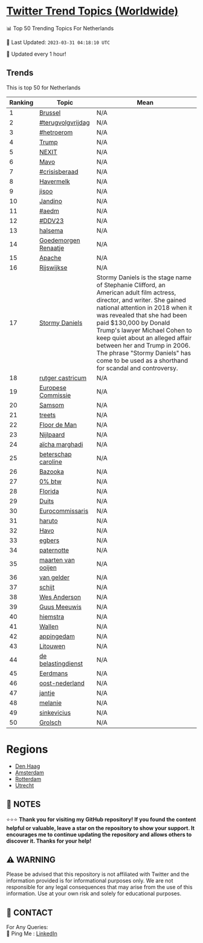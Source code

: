 [Twitter Trend Topics (Worldwide)](https://github.com/ErcinDedeoglu/Twitter-Trend-Topics)
==========


📊 Top 50 Trending Topics For Netherlands

📆 Last Updated: `2023-03-31 04:18:10 UTC`

🔧 Updated every 1 hour!


## Trends

This is top 50 for Netherlands

| Ranking | Topic | Mean |
| ------- | ------------ | ------------ |
| 1 | [Brussel](http://twitter.com/search?q=Brussel) | N/A |
| 2 | [#terugvolgvrijdag](http://twitter.com/search?q=%23terugvolgvrijdag) | N/A |
| 3 | [#hetroerom](http://twitter.com/search?q=%23hetroerom) | N/A |
| 4 | [Trump](http://twitter.com/search?q=Trump) | N/A |
| 5 | [NEXIT](http://twitter.com/search?q=NEXIT) | N/A |
| 6 | [Mavo](http://twitter.com/search?q=Mavo) | N/A |
| 7 | [#crisisberaad](http://twitter.com/search?q=%23crisisberaad) | N/A |
| 8 | [Havermelk](http://twitter.com/search?q=Havermelk) | N/A |
| 9 | [jisoo](http://twitter.com/search?q=jisoo) | N/A |
| 10 | [Jandino](http://twitter.com/search?q=Jandino) | N/A |
| 11 | [#aedm](http://twitter.com/search?q=%23aedm) | N/A |
| 12 | [#DDV23](http://twitter.com/search?q=%23DDV23) | N/A |
| 13 | [halsema](http://twitter.com/search?q=halsema) | N/A |
| 14 | [Goedemorgen Renaatje](http://twitter.com/search?q=Goedemorgen+Renaatje) | N/A |
| 15 | [Apache](http://twitter.com/search?q=Apache) | N/A |
| 16 | [Rijswijkse](http://twitter.com/search?q=Rijswijkse) | N/A |
| 17 | [Stormy Daniels](http://twitter.com/search?q=Stormy+Daniels) | Stormy Daniels is the stage name of Stephanie Clifford, an American adult film actress, director, and writer. She gained national attention in 2018 when it was revealed that she had been paid $130,000 by Donald Trump's lawyer Michael Cohen to keep quiet about an alleged affair between her and Trump in 2006. The phrase "Stormy Daniels" has come to be used as a shorthand for scandal and controversy. |
| 18 | [rutger castricum](http://twitter.com/search?q=rutger+castricum) | N/A |
| 19 | [Europese Commissie](http://twitter.com/search?q=Europese+Commissie) | N/A |
| 20 | [Samsom](http://twitter.com/search?q=Samsom) | N/A |
| 21 | [treets](http://twitter.com/search?q=treets) | N/A |
| 22 | [Floor de Man](http://twitter.com/search?q=Floor+de+Man) | N/A |
| 23 | [Nijlpaard](http://twitter.com/search?q=Nijlpaard) | N/A |
| 24 | [aïcha marghadi](http://twitter.com/search?q=a%c3%afcha+marghadi) | N/A |
| 25 | [beterschap caroline](http://twitter.com/search?q=beterschap+caroline) | N/A |
| 26 | [Bazooka](http://twitter.com/search?q=Bazooka) | N/A |
| 27 | [0% btw](http://twitter.com/search?q=0%25+btw) | N/A |
| 28 | [Florida](http://twitter.com/search?q=Florida) | N/A |
| 29 | [Duits](http://twitter.com/search?q=Duits) | N/A |
| 30 | [Eurocommissaris](http://twitter.com/search?q=Eurocommissaris) | N/A |
| 31 | [haruto](http://twitter.com/search?q=haruto) | N/A |
| 32 | [Havo](http://twitter.com/search?q=Havo) | N/A |
| 33 | [egbers](http://twitter.com/search?q=egbers) | N/A |
| 34 | [paternotte](http://twitter.com/search?q=paternotte) | N/A |
| 35 | [maarten van ooijen](http://twitter.com/search?q=maarten+van+ooijen) | N/A |
| 36 | [van gelder](http://twitter.com/search?q=van+gelder) | N/A |
| 37 | [schijt](http://twitter.com/search?q=schijt) | N/A |
| 38 | [Wes Anderson](http://twitter.com/search?q=Wes+Anderson) | N/A |
| 39 | [Guus Meeuwis](http://twitter.com/search?q=Guus+Meeuwis) | N/A |
| 40 | [hiemstra](http://twitter.com/search?q=hiemstra) | N/A |
| 41 | [Wallen](http://twitter.com/search?q=Wallen) | N/A |
| 42 | [appingedam](http://twitter.com/search?q=appingedam) | N/A |
| 43 | [Litouwen](http://twitter.com/search?q=Litouwen) | N/A |
| 44 | [de belastingdienst](http://twitter.com/search?q=de+belastingdienst) | N/A |
| 45 | [Eerdmans](http://twitter.com/search?q=Eerdmans) | N/A |
| 46 | [oost-nederland](http://twitter.com/search?q=oost-nederland) | N/A |
| 47 | [jantje](http://twitter.com/search?q=jantje) | N/A |
| 48 | [melanie](http://twitter.com/search?q=melanie) | N/A |
| 49 | [sinkevicius](http://twitter.com/search?q=sinkevicius) | N/A |
| 50 | [Grolsch](http://twitter.com/search?q=Grolsch) | N/A |



# Regions

* [Den Haag](</Netherlands/Den Haag.md>)
* [Amsterdam](</Netherlands/Amsterdam.md>)
* [Rotterdam](</Netherlands/Rotterdam.md>)
* [Utrecht](</Netherlands/Utrecht.md>)



## 📝 NOTES

⭐⭐⭐ **Thank you for visiting my GitHub repository! If you found the content helpful or valuable, leave a star on the repository to show your support. It encourages me to continue updating the repository and allows others to discover it. Thanks for your help!**


## ⚠️ WARNING

Please be advised that this repository is not affiliated with Twitter and the information provided is for informational purposes only. We are not responsible for any legal consequences that may arise from the use of this information. Use at your own risk and solely for educational purposes.


## 📨 CONTACT

 For Any Queries:  
            🏓 Ping Me : [LinkedIn](https://www.linkedin.com/in/ercindedeoglu/)
